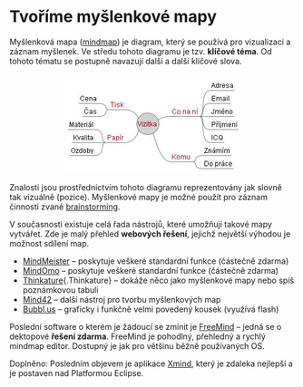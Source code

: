 <!--
title : Tvoříme myšlenkové mapy
author : Roman Ožana <ozana@omdesign.cz>
date : 27.6.2007 09:00:00
tags : how-to, software
-->

# Tvoříme myšlenkové mapy

Myšlenková mapa ([mindmap][1]) je diagram, který se používá pro vizualizaci a záznam myšlenek. Ve středu tohoto diagramu je tzv. **klíčové téma**. Od tohoto tématu se postupně navazují další a další klíčové slova.

<p style="text-align: center">
  <img style="display: inline; width: 312px; height: 175px;" title="Ukázka myšlenkové mapy" src="mindmap.jpg" alt="Ukázka myšlenkové mapy" width="312" height="175" />
</p>

Znalosti jsou prostřednictvím tohoto diagramu reprezentovány jak slovně tak vizuálně (pozice). Myšlenkové mapy je možné použít pro záznam činnosti zvané [brainstorming][2].

V současnosti existuje celá řada nástrojů, které umožňují takové mapy vytvářet. Zde je malý přehled **webových řešení**, jejichž největší výhodou je možnost sdílení map.

  * [MindMeister][3] &#8211; poskytuje veškeré standardní funkce (částečně zdarma)
  * [MindOmo][4] &#8211; poskytuje veškeré standardní funkce (částečně zdarma)
  * [Thinkature][5]{.Thinkature} &#8211; dokáže něco jako myšlenkové mapy nebo spíš poznámkovou tabuli
  * [Mind42][6] &#8211; další nástroj pro tvorbu myšlenkových map
  * [Bubbl.us][7] &#8211; graficky i funkčně velmi povedený kousek (využívá flash)

Poslední software o kterém je žádoucí se zmínit je [FreeMind][8] &#8211; jedná se o dektopové **řešení zdarma**. FreeMind je pohodlný, přehledný a rychlý mindmap editor. Dostupný je jak pro většinu běžně používaných OS.

Doplněno: Posledním objevem je aplikace [Xmind][9], který je zdaleka nejlepší a je postaven nad Platformou Eclipse.

 [1]: http://en.wikipedia.org/wiki/Mindmap "Co je to myšlenková mapa ?"
 [2]: http://en.wikipedia.org/wiki/Brainstorming "Přečti si co je to Brainstorming"
 [3]: http://www.mindmeister.com/ "MindMeister"
 [4]: http://www.mindomo.com/ "MindOmo"
 [5]: http://thinkature.com/
 [6]: http://www.mind42.com/ "Mind42"
 [7]: http://bubbl.us/ "Bubbl.us"
 [8]: http://freemind.sourceforge.net/wiki/ "FreeMind"
 [9]: http://www.xmind.net/ "Xmind"